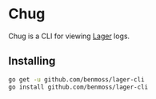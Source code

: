 # Chug

Chug is a CLI for viewing [Lager](http://code.cloudfoundry.org/lager) logs.

## Installing

```bash
go get -u github.com/benmoss/lager-cli
go install github.com/benmoss/lager-cli


```
